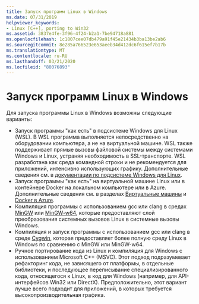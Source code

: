 ```yaml
---
title: Запуск программ Linux в Windows
ms.date: 07/31/2019
helpviewer_keywords:
- Linux [C++], porting to Win32
ms.assetid: 3837e4fe-3f96-4f24-b2a1-7be94718a881
ms.openlocfilehash: 1c1807cee07db479a91f45e21434b3ba13be2ab6
ms.sourcegitcommit: 8e285a766523e653aeeb34d412dc6f615ef7b17b
ms.translationtype: MT
ms.contentlocale: ru-RU
ms.lasthandoff: 03/21/2020
ms.locfileid: "80076893"
---
```

# <a name="running-linux-programs-on-windows"></a>Запуск программ Linux в Windows

Для запуска программы Linux в Windows возможны следующие варианты:

- Запуск программы "как есть" в подсистеме Windows для Linux (WSL). В WSL программа выполняется непосредственно на оборудовании компьютера, а не на виртуальной машине. WSL также поддерживает прямые вызовы файловой системы между системами Windows и Linux, устраняя необходимость в SSL-транспорте. WSL разработана как среда командной строки и не рекомендуется для приложений, интенсивно использующих графику. Дополнительные сведения см. в [документации по подсистеме Windows для Linux](/windows/wsl/about).
- Запуск программы "как есть" на виртуальной машине Linux или в контейнере Docker на локальном компьютере или в Azure. Дополнительные сведения см. в разделах [Виртуальные машины](https://azure.microsoft.com/services/virtual-machines/) и [Docker в Azure](https://docs.microsoft.com/azure/docker/).
- Компиляция программы с использованием gcc или clang в средах [MinGW](http://MinGW.org/) или [MinGW-w64](https://MinGW-w64.org/doku.php), которые предоставляют слой преобразования системных вызовов Linux в системные вызовы Windows.
- Компиляция и запуск программы с использованием gcc или clang в среде [Cygwin](https://www.cygwin.com/), которая предоставляет более полную среду Linux в Windows по сравнению с MinGW или MinGW-w64.
- Ручное портирование кода из Linux и компиляция для Windows с использованием Microsoft C++ (MSVC). Этот подход подразумевает рефакторинг кода, не зависящего от платформы, в отдельные библиотеки, и последующее переписывание специализированного кода, относящегося к Linux, в код для Windows (например, для API-интерфейсов Win32 или DirectX). Предположительно, этот вариант лучше всего подходит для приложений, в которых требуется высокопроизводительная графика.
